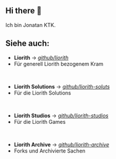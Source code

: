 ## Hi there 👋

Ich bin Jonatan KTK.

## Siehe auch:

- **Liorith**
    -> *[github/liorith](https://github.com/liorith)*
- Für generell Liorith bezogenem Kram
<br>

- **Liorith Solutions**
    -> *[github/liorith-soluts](https://github.com/liorith-soluts)*
- Für die Liorith Solutions
<br>

- **Liorith Studios**
    -> *[github/liorith-studios](https://github.com/liorith-studios)*
- Für die Liorith Games
<br>
  
- **Liorith Archive**
    -> *[github/liorith-archive](https://github.com/liorith-archive)*
- Forks und Archivierte Sachen
<br>
